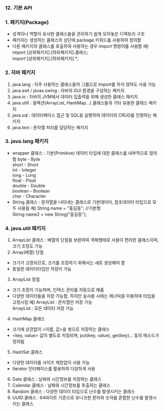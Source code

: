 ### 12. 기본 API

### 1. 패키지(Package)
- 성격이나 역할이 유사한 클래스들을 관리하기 쉽게 모아놓은 디렉토리 구조
- 패키지는 생성하는 클래스의 상단에 package 키워드를 사용하여 정의함
- 다른 패키지의 클래스를 호출하여 사용하는 경우 import 명령어를 사용함
예) 	import [상위패키지].[하위패키지].클래스;<br>
	import [상위패키지].[하위패키지].*;
	
### 2. 자바 패키지
1) java.lang : 자주 사용하는 클래스들의 그룹으로 import를 하지 않아도 사용 가능
2) java.awt / javax.swing : 자바의 GUI 환경을 구성하는 패키지
3) java.io : 자바의 JVM에서 데이터 입출력을 위해 생성한 클래스 패키지
4) java.utill : 컬렉션(ArrayList, HashMap...) 클래스들과 기타 유용한 클래스 패키지
5) java.sql : 데이터베이스 접근 및 SQL을 실행하여 데이터의 CRUD를 진행하는 패키지
6) java.text : 문자열 처리를 담당하는 패키지

### 3. java.lang 패키지
- wrapper 클래스 : 기본(Primitive) 데이터 타입에 대한 클래스를 내부적으로 정의함
byte - Byte<br>
short - Short<br>
int - Integer<br>
long - Long<br>
float - Float<br>
double - Double<br>
boolean - Boolean<br>
char - Character<br>
- String 클래스 : 문자열을 나타내는 클래스로 기본데이터, 참조데이터 타입으로 모두 사용됨
예) 	String name = "홍길동";	//기본형<br>
	String name2 = new String("홍길동");
	
### 4. java.util 패키지
1) ArrayList 클래스 
: 배열의 단점을 보완하여 객체형태로 사용이 편리한 클래스이며, 크기 조정도 가능
2) Array(배열) 단점
- 크기가 고정되므로, 크기를 조정하기 위해서는 새로 생성해야 함
- 동일한 데이터타입만 저장이 가능
3) ArrayList 장점
- 크기 조정이 가능하며, 인덱스 관리를 자동으로 해줌
- 다양한 데이터들을 저장 가능함, 하지만 실사용 시에는 제너릭<E>을 이용하여 타입을 고정시킴
예)	ArrayList<String> : 문자열만 저장 가능<br>
	ArrayList : 모든 데이터 저장 가능
4) HashMap 클래스 
- 크기에 상관없이 <이름, 값>을 쌍으로 저장하는 클래스
- <key, value> 값이 별도로 저장되며, put(key, value), get(key)... 등의 메소드가 정의됨
5) HashSet 클래스
- 다양한 데이터를 사이즈 제한없이 사용 가능
- Iterator 인터페이스를 활용하여 다양하게 사용
6) Date 클래스 : 날짜와 시간정보를 저장하는 클래스
7) Calendar 클래스 : 날짜와 시간정보를 추출하는 클래스
8) Random 클래스 : 다양한 데이터 타입으로 난수를 발생시키는 클래스
9) UUID 클래스 : 64바이트 기준으로 유니크한 문자와 숫자를 혼합한 난수를 발생시키는 클래스





